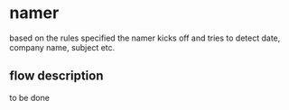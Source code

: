 # namer

based on the rules specified the namer kicks off and tries to detect date, company name, subject etc.

## flow description
to be done
